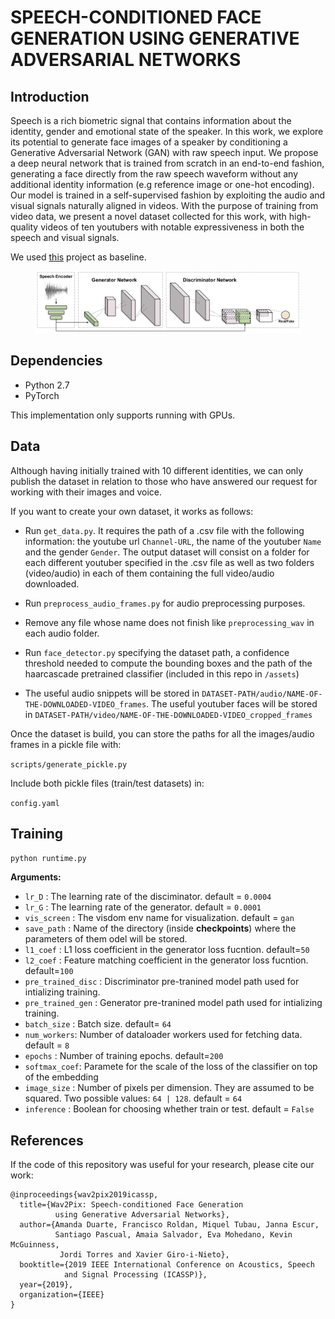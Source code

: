 # SPEECH-CONDITIONED FACE GENERATION USING GENERATIVE ADVERSARIAL NETWORKS

## Introduction

Speech is a rich biometric signal that contains information about the identity, gender and emotional state of the speaker. In this work, we explore its potential to generate face images of a speaker by conditioning a Generative Adversarial Network (GAN) with raw speech input. We propose a deep neural network that is trained from scratch in an end-to-end fashion, generating a face directly from the raw speech waveform without any additional identity information (e.g reference image or one-hot encoding). Our model is trained in a self-supervised fashion by exploiting the audio and visual signals naturally aligned in videos. With the purpose of training from video data, we present a novel dataset collected for this work, with high-quality videos of ten youtubers with notable expressiveness in both the speech and visual signals.

We used [this](https://github.com/franroldans/tfm-franroldan-wav2pix) project as baseline.

<figure><img src='assets/Architecture.png'></figure>

## Dependencies

- Python 2.7
- PyTorch 

This implementation only supports running with GPUs.

## Data

Although having initially trained with 10 different identities, we can only publish the dataset in relation to those who have answered our request for working with their images and voice.  

If you want to create your own dataset, it works as follows:  

- Run `get_data.py`. It requires the path of a .csv file with the following information: the youtube url `Channel-URL`, the name of the youtuber `Name` and the gender `Gender`. The output dataset will consist on a folder for each different youtuber specified in the .csv file as well as two folders (video/audio) in each of them containing the full video/audio downloaded.  

- Run `preprocess_audio_frames.py` for audio preprocessing purposes.

- Remove any file whose name does not finish like `preprocessing_wav` in each audio folder.  

- Run `face_detector.py` specifying the dataset path, a confidence threshold needed to compute the bounding boxes and the path of the haarcascade pretrained classifier (included in this repo in `/assets`)

- The useful audio snippets will be stored in `DATASET-PATH/audio/NAME-OF-THE-DOWNLOADED-VIDEO_frames`. The useful youtuber faces will be stored in `DATASET-PATH/video/NAME-OF-THE-DOWNLOADED-VIDEO_cropped_frames`  

Once the dataset is build, you can store the paths for all the images/audio frames in a pickle file with:

`scripts/generate_pickle.py`

Include both pickle files (train/test datasets) in:

`config.yaml`

## Training

`python runtime.py`

**Arguments:**
- `lr_D` : The learning rate of the disciminator. default = `0.0004`
- `lr_G` : The learning rate of the generator. default = `0.0001`
- `vis_screen` : The visdom env name for visualization. default = `gan`
- `save_path` : Name of the directory (inside **checkpoints**) where the parameters of them odel will be stored.
- `l1_coef` : L1 loss coefficient in the generator loss fucntion. default=`50`
- `l2_coef` : Feature matching coefficient in the generator loss fucntion. default=`100`
- `pre_trained_disc` : Discriminator pre-tranined model path used for intializing training.
- `pre_trained_gen` : Generator pre-tranined model path used for intializing training.
- `batch_size` : Batch size. default= `64`
- `num_workers`: Number of dataloader workers used for fetching data. default = `8`
- `epochs` : Number of training epochs. default=`200`
- `softmax_coef`: Paramete for the scale of the loss of the classifier on top of the embedding
- `image_size` : Number of pixels per dimension. They are assumed to be squared. Two possible values: `64 | 128`. default = `64`
- `inference` : Boolean for choosing whether train or test. default = `False`

## References
If the code of this repository was useful for your research, please cite our work:

```
@inproceedings{wav2pix2019icassp,
  title={Wav2Pix: Speech-conditioned Face Generation 
          using Generative Adversarial Networks},
  author={Amanda Duarte, Francisco Roldan, Miquel Tubau, Janna Escur, 
          Santiago Pascual, Amaia Salvador, Eva Mohedano, Kevin McGuinness, 
           Jordi Torres and Xavier Giro-i-Nieto},
  booktitle={2019 IEEE International Conference on Acoustics, Speech 
            and Signal Processing (ICASSP)},
  year={2019},
  organization={IEEE}
}
```
